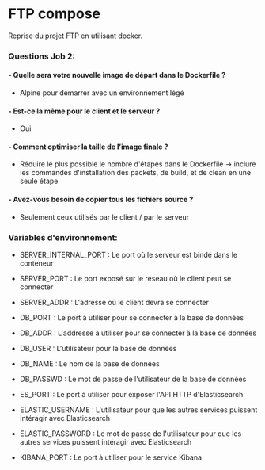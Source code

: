# FTP compose

Reprise du projet FTP en utilisant docker.

### Questions Job 2:

#### - Quelle sera votre nouvelle image de départ dans le Dockerfile ?
- Alpine pour démarrer avec un environnement légé
#### - Est-ce la même pour le client et le serveur ?
- Oui
#### - Comment optimiser la taille de l’image finale ?
- Réduire le plus possible le nombre d'étapes dans le Dockerfile -> inclure les commandes d'installation des packets, de build, et de clean en une seule étape
#### - Avez-vous besoin de copier tous les fichiers source ?
- Seulement ceux utilisés par le client / par le serveur

### Variables d'environnement:

- SERVER_INTERNAL_PORT : Le port où le serveur est bindé dans le conteneur
- SERVER_PORT : Le port exposé sur le réseau où le client peut se connecter
- SERVER_ADDR : L'adresse où le client devra se connecter

- DB_PORT : Le port à utiliser pour se connecter à la base de données
- DB_ADDR : L'addresse à utiliser pour se connecter à la base de données
- DB_USER : L'utilisateur pour la base de données
- DB_NAME : Le nom de la base de données
- DB_PASSWD : Le mot de passe de l'utilisateur de la base de données

- ES_PORT : Le port à utiliser pour exposer l'API HTTP d'Elasticsearch
- ELASTIC_USERNAME : L'utilisateur pour que les autres services puissent intéragir avec Elasticsearch
- ELASTIC_PASSWORD : Le mot de passe de l'utilisateur pour que les autres services puissent intéragir avec Elasticsearch
- KIBANA_PORT : Le port à utiliser pour le service Kibana
